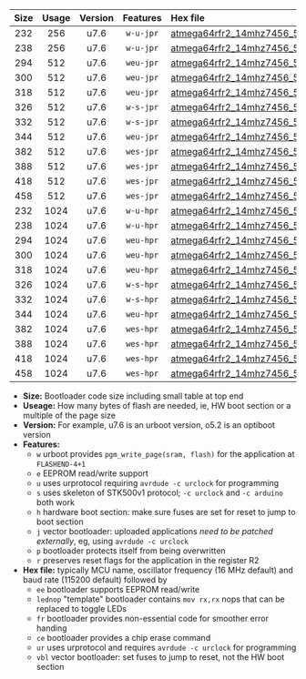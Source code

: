 |Size|Usage|Version|Features|Hex file|
|:-:|:-:|:-:|:-:|:--|
|232|256|u7.6|`w-u-jpr`|[atmega64rfr2_14mhz7456_57600bps_ur_vbl.hex](https://raw.githubusercontent.com/stefanrueger/urboot/main//atmega64rfr2_14mhz7456_57600bps_ur_vbl.hex)|
|238|256|u7.6|`w-u-jpr`|[atmega64rfr2_14mhz7456_57600bps_lednop_ur_vbl.hex](https://raw.githubusercontent.com/stefanrueger/urboot/main//atmega64rfr2_14mhz7456_57600bps_lednop_ur_vbl.hex)|
|294|512|u7.6|`weu-jpr`|[atmega64rfr2_14mhz7456_57600bps_ee_ur_vbl.hex](https://raw.githubusercontent.com/stefanrueger/urboot/main//atmega64rfr2_14mhz7456_57600bps_ee_ur_vbl.hex)|
|300|512|u7.6|`weu-jpr`|[atmega64rfr2_14mhz7456_57600bps_ee_lednop_ur_vbl.hex](https://raw.githubusercontent.com/stefanrueger/urboot/main//atmega64rfr2_14mhz7456_57600bps_ee_lednop_ur_vbl.hex)|
|318|512|u7.6|`weu-jpr`|[atmega64rfr2_14mhz7456_57600bps_ee_lednop_fr_ur_vbl.hex](https://raw.githubusercontent.com/stefanrueger/urboot/main//atmega64rfr2_14mhz7456_57600bps_ee_lednop_fr_ur_vbl.hex)|
|326|512|u7.6|`w-s-jpr`|[atmega64rfr2_14mhz7456_57600bps_vbl.hex](https://raw.githubusercontent.com/stefanrueger/urboot/main//atmega64rfr2_14mhz7456_57600bps_vbl.hex)|
|332|512|u7.6|`w-s-jpr`|[atmega64rfr2_14mhz7456_57600bps_lednop_vbl.hex](https://raw.githubusercontent.com/stefanrueger/urboot/main//atmega64rfr2_14mhz7456_57600bps_lednop_vbl.hex)|
|344|512|u7.6|`weu-jpr`|[atmega64rfr2_14mhz7456_57600bps_ee_lednop_fr_ce_ur_vbl.hex](https://raw.githubusercontent.com/stefanrueger/urboot/main//atmega64rfr2_14mhz7456_57600bps_ee_lednop_fr_ce_ur_vbl.hex)|
|382|512|u7.6|`wes-jpr`|[atmega64rfr2_14mhz7456_57600bps_ee_vbl.hex](https://raw.githubusercontent.com/stefanrueger/urboot/main//atmega64rfr2_14mhz7456_57600bps_ee_vbl.hex)|
|388|512|u7.6|`wes-jpr`|[atmega64rfr2_14mhz7456_57600bps_ee_lednop_vbl.hex](https://raw.githubusercontent.com/stefanrueger/urboot/main//atmega64rfr2_14mhz7456_57600bps_ee_lednop_vbl.hex)|
|418|512|u7.6|`wes-jpr`|[atmega64rfr2_14mhz7456_57600bps_ee_lednop_fr_vbl.hex](https://raw.githubusercontent.com/stefanrueger/urboot/main//atmega64rfr2_14mhz7456_57600bps_ee_lednop_fr_vbl.hex)|
|458|512|u7.6|`wes-jpr`|[atmega64rfr2_14mhz7456_57600bps_ee_lednop_fr_ce_vbl.hex](https://raw.githubusercontent.com/stefanrueger/urboot/main//atmega64rfr2_14mhz7456_57600bps_ee_lednop_fr_ce_vbl.hex)|
|232|1024|u7.6|`w-u-hpr`|[atmega64rfr2_14mhz7456_57600bps_ur.hex](https://raw.githubusercontent.com/stefanrueger/urboot/main//atmega64rfr2_14mhz7456_57600bps_ur.hex)|
|238|1024|u7.6|`w-u-hpr`|[atmega64rfr2_14mhz7456_57600bps_lednop_ur.hex](https://raw.githubusercontent.com/stefanrueger/urboot/main//atmega64rfr2_14mhz7456_57600bps_lednop_ur.hex)|
|294|1024|u7.6|`weu-hpr`|[atmega64rfr2_14mhz7456_57600bps_ee_ur.hex](https://raw.githubusercontent.com/stefanrueger/urboot/main//atmega64rfr2_14mhz7456_57600bps_ee_ur.hex)|
|300|1024|u7.6|`weu-hpr`|[atmega64rfr2_14mhz7456_57600bps_ee_lednop_ur.hex](https://raw.githubusercontent.com/stefanrueger/urboot/main//atmega64rfr2_14mhz7456_57600bps_ee_lednop_ur.hex)|
|318|1024|u7.6|`weu-hpr`|[atmega64rfr2_14mhz7456_57600bps_ee_lednop_fr_ur.hex](https://raw.githubusercontent.com/stefanrueger/urboot/main//atmega64rfr2_14mhz7456_57600bps_ee_lednop_fr_ur.hex)|
|326|1024|u7.6|`w-s-hpr`|[atmega64rfr2_14mhz7456_57600bps.hex](https://raw.githubusercontent.com/stefanrueger/urboot/main//atmega64rfr2_14mhz7456_57600bps.hex)|
|332|1024|u7.6|`w-s-hpr`|[atmega64rfr2_14mhz7456_57600bps_lednop.hex](https://raw.githubusercontent.com/stefanrueger/urboot/main//atmega64rfr2_14mhz7456_57600bps_lednop.hex)|
|344|1024|u7.6|`weu-hpr`|[atmega64rfr2_14mhz7456_57600bps_ee_lednop_fr_ce_ur.hex](https://raw.githubusercontent.com/stefanrueger/urboot/main//atmega64rfr2_14mhz7456_57600bps_ee_lednop_fr_ce_ur.hex)|
|382|1024|u7.6|`wes-hpr`|[atmega64rfr2_14mhz7456_57600bps_ee.hex](https://raw.githubusercontent.com/stefanrueger/urboot/main//atmega64rfr2_14mhz7456_57600bps_ee.hex)|
|388|1024|u7.6|`wes-hpr`|[atmega64rfr2_14mhz7456_57600bps_ee_lednop.hex](https://raw.githubusercontent.com/stefanrueger/urboot/main//atmega64rfr2_14mhz7456_57600bps_ee_lednop.hex)|
|418|1024|u7.6|`wes-hpr`|[atmega64rfr2_14mhz7456_57600bps_ee_lednop_fr.hex](https://raw.githubusercontent.com/stefanrueger/urboot/main//atmega64rfr2_14mhz7456_57600bps_ee_lednop_fr.hex)|
|458|1024|u7.6|`wes-hpr`|[atmega64rfr2_14mhz7456_57600bps_ee_lednop_fr_ce.hex](https://raw.githubusercontent.com/stefanrueger/urboot/main//atmega64rfr2_14mhz7456_57600bps_ee_lednop_fr_ce.hex)|

- **Size:** Bootloader code size including small table at top end
- **Useage:** How many bytes of flash are needed, ie, HW boot section or a multiple of the page size
- **Version:** For example, u7.6 is an urboot version, o5.2 is an optiboot version
- **Features:**
  + `w` urboot provides `pgm_write_page(sram, flash)` for the application at `FLASHEND-4+1`
  + `e` EEPROM read/write support
  + `u` uses urprotocol requiring `avrdude -c urclock` for programming
  + `s` uses skeleton of STK500v1 protocol; `-c urclock` and `-c arduino` both work
  + `h` hardware boot section: make sure fuses are set for reset to jump to boot section
  + `j` vector bootloader: uploaded applications *need to be patched externally*, eg, using `avrdude -c urclock`
  + `p` bootloader protects itself from being overwritten
  + `r` preserves reset flags for the application in the register R2
- **Hex file:** typically MCU name, oscillator frequency (16 MHz default) and baud rate (115200 default) followed by
  + `ee` bootloader supports EEPROM read/write
  + `lednop` "template" bootloader contains `mov rx,rx` nops that can be replaced to toggle LEDs
  + `fr` bootloader provides non-essential code for smoother error handing
  + `ce` bootloader provides a chip erase command
  + `ur` uses urprotocol and requires `avrdude -c urclock` for programming
  + `vbl` vector bootloader: set fuses to jump to reset, not the HW boot section
